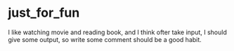 # just_for_fun
I like watching movie and reading book, and I think ofter take input, I should give some output, so write some comment should be a good habit.
